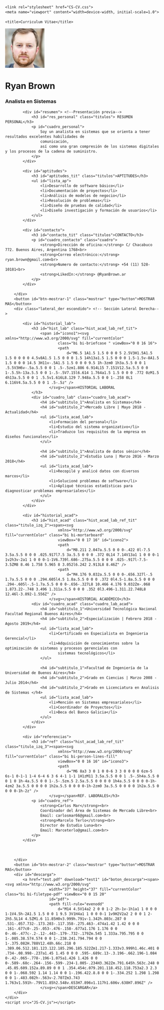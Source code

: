 <!DOCTYPE html>
<html lang="es">

<head>
    <meta charset="UTF-8">
    <meta http-equiv="X-UA-Compatible" content="IE=edge">
    <link href="https://cdn.jsdelivr.net/npm/bootstrap@5.3.0-alpha1/dist/css/bootstrap.min.css" rel="stylesheet"
        integrity="sha384-GLhlTQ8iRABdZLl6O3oVMWSktQOp6b7In1Zl3/Jr59b6EGGoI1aFkw7cmDA6j6gD" crossorigin="anonymous">
    <link rel="preconnect" href="https://fonts.googleapis.com">
    <link rel="preconnect" href="https://fonts.gstatic.com" crossorigin>
    <link href="https://fonts.googleapis.com/css2?family=Montserrat:wght@300&family=Raleway:wght@100&display=swap"
        rel="stylesheet">
    <link rel="stylesheet" href="https://cdn.jsdelivr.net/npm/bootstrap-icons@1.10.3/font/bootstrap-icons.css">

    <link rel="stylesheet" href="CS-CV.css">
    <meta name="viewport" content="width=device-width, initial-scale=1.0">

    <title>Curriculum Vitae</title>
</head>

<body>
    <div class="contenido">
        <i class="bi bi-moon-stars-fill modo" id="btn-modo"></i>
        <div class="lateral_izq escondido"> <!-- Sección lateral izquierda-->
            <div id="perfil"> <!-- Imagen, nombre y puesto-->
                <img src="Imagenes/RB.jpg" alt="Ryan Brown" id="img_perfil">
                <h1 id="nombre" class="titulos"> Ryan Brown </h1>
                <h3 id="puesto_trabajo" class="titulos">Analista en Sistemas</h3>
            </div>

            <div id="resumen"> <!--Presentación previa-->
                <h3 id="res_personal" class="titulos"> RESUMEN PERSONAL</h3>
                <p id="cuadro_personal">
                    Soy un analista en sistemas que se orienta a tener resultados excelentes habilidades de
                    comunicación,
                    así como una gran compresión de los sistemas digitales y los procesos de la cadena de suministro.
                </p>
            </div>

            <div id="aptitudes">
                <h3 id="aptitudes_tit" class="titulos">APTITUDES</h3>
                <ul id="lista_ap">
                    <li>Desarrollo de software básico</li>
                    <li>Documentación de proyectos</li>
                    <li>Análisis de modelos de negocio</li>
                    <li>Resolución de problemas</li>
                    <li>Diseño de pruebas de calidad</li>
                    <li>Diseño investigación y formación de usuarios</li>
                </ul>
            </div>

            <div id="contacto">
                <h3 id="contacto_tit" class="titulos">CONTACTO</h3>
                <p id="cuadro_contacto" class="cuadro">
                    <strong>Dirección de oficina:</strong> C/ Chacabuco 772. Buenos Aires, Argentina 1768<br>
                    <strong>Correo electrónico:</strong> ryan.brown@gmail.com<br>
                    <strong>Numero de contacto:</strong> +54 (11) 528-10181<br>
                    <strong>LikedIn:</strong> @RyanBrown.ar
                </p>
            </div>

        </div>
        <button id="btn-mostrar-1" class="mostrar" type="button">MOSTRAR MAS</button>
        <div class="lateral_der escondido"> <!-- Sección Lateral Derecha-->

            <div id="historial_lab">
                <h3 id="hist_lab" class="hist_acad_lab_ref_tit">
                    <span id="icono1"><svg xmlns="http://www.w3.org/2000/svg" fill="currentColor"
                            class="bi bi-briefcase " viewBox="0 0 16 16">
                            <path
                                d="M6.5 1A1.5 1.5 0 0 0 5 2.5V3H1.5A1.5 1.5 0 0 0 0 4.5v8A1.5 1.5 0 0 0 1.5 14h13a1.5 1.5 0 0 0 1.5-1.5v-8A1.5 1.5 0 0 0 14.5 3H11v-.5A1.5 1.5 0 0 0 9.5 1h-3zm0 1h3a.5.5 0 0 1 .5.5V3H6v-.5a.5.5 0 0 1 .5-.5zm1.886 6.914L15 7.151V12.5a.5.5 0 0 1-.5.5h-13a.5.5 0 0 1-.5-.5V7.15l6.614 1.764a1.5 1.5 0 0 0 .772 0zM1.5 4h13a.5.5 0 0 1 .5.5v1.616L8.129 7.948a.5.5 0 0 1-.258 0L1 6.116V4.5a.5.5 0 0 1 .5-.5z" />
                        </svg></span>HISTORIAL LABORAL
                </h3>
                <div id="cuadro_lab" class="cuadro_lab_acad">
                    <h4 id="subtitulo_1">Analista en Sistemas</h4>
                    <h4 id="subtitulo_2">Mercado Libre | Mayo 2018 - Actualidad</h4>
                    <ul id="lista_acad_lab">
                        <li>Formación del personal</li>
                        <li>Estudio del sistema organizativo</li>
                        <li>Traduzco los requisitos de la empresa en diseños funcionales</li>
                    </ul>

                    <h4 id="subtitulo_1">Analista de datos sénior</h4>
                    <h4 id="subtitulo_2">Estudio Luna | Marzo 2016 - Marzo 2018</h4>
                    <ul id="lista_acad_lab">
                        <li>Recopilé y analicé datos con diversos marcos</li>
                        <li>Solucioné problemas de software</li>
                        <li>Apliqué técnicas estadísticas para diagnosticar problemas empresariales</li>
                    </ul>
                </div>
            </div>

            <div id="historial_acad">
                <h3 id="hist_acad" class="hist_acad_lab_ref_tit" class="titulo_izq_2"><span><svg
                            xmlns="http://www.w3.org/2000/svg" fill="currentColor" class="bi bi-mortarboard"
                            viewBox="0 0 17 16" id="icono2">
                            <path
                                d="M8.211 2.047a.5.5 0 0 0-.422 0l-7.5 3.5a.5.5 0 0 0 .025.917l7.5 3a.5.5 0 0 0 .372 0L14 7.14V13a1 1 0 0 0-1 1v2h3v-2a1 1 0 0 0-1-1V6.739l.686-.275a.5.5 0 0 0 .025-.917l-7.5-3.5ZM8 8.46 1.758 5.965 8 3.052l6.242 2.913L8 8.46Z" />
                            <path
                                d="M4.176 9.032a.5.5 0 0 0-.656.327l-.5 1.7a.5.5 0 0 0 .294.605l4.5 1.8a.5.5 0 0 0 .372 0l4.5-1.8a.5.5 0 0 0 .294-.605l-.5-1.7a.5.5 0 0 0-.656-.327L8 10.466 4.176 9.032Zm-.068 1.873.22-.748 3.496 1.311a.5.5 0 0 0 .352 0l3.496-1.311.22.748L8 12.46l-3.892-1.556Z" />
                        </svg></span>HISTORIAL ACADÉMICO</h3>
                <div id="cuadro_acad" class="cuadro_lab_acad">
                    <h4 id="subtitulo_1">Universidad Tecnológica Nacional Facultad Regional Buenos Aires</h4>
                    <h4 id="subtitulo_2">Especialización | Febrero 2018 - Agosto 2019</h4>
                    <ul id="lista_acad_lab">
                        <li>Certificado en Especialista en Ingenieria Gerencial</li>
                        <li>Adquisición de conocimientos sobre la optimización de sistemas y procesos gerenciales con
                            sistemas tecnológicos</li>
                    </ul>

                    <h4 id="subtitulo_1">Facultad de Ingeniería de la Universidad de Buenos Aires</h4>
                    <h4 id="subtitulo_2">Grado en Ciencias | Marzo 2008 - Julio 2014</h4>
                    <h4 id="subtitulo_2">Grado en Licenciatura en Analisis de Sistemas </h4>
                    <ul id="lista_acad_lab">
                        <li>Mención en Sistemas empresariales</li>
                        <li>Coordinador de Proyectos</li>
                        <li>Beca del Banco Galicia</li>
                    </ul>
                </div>
            </div>

            <div id="referencias">
                <h3 id="ref" class="hist_acad_lab_ref_tit" class="titulo_izq_3"><span><svg
                            xmlns="http://www.w3.org/2000/svg" fill="currentColor" class="bi bi-person-lines-fill"
                            viewBox="0 0 16 16" id="icono3">
                            <path
                                d="M6 8a3 3 0 1 0 0-6 3 3 0 0 0 0 6zm-5 6s-1 0-1-1 1-4 6-4 6 3 6 4-1 1-1 1H1zM11 3.5a.5.5 0 0 1 .5-.5h4a.5.5 0 0 1 0 1h-4a.5.5 0 0 1-.5-.5zm.5 2.5a.5.5 0 0 0 0 1h4a.5.5 0 0 0 0-1h-4zm2 3a.5.5 0 0 0 0 1h2a.5.5 0 0 0 0-1h-2zm0 3a.5.5 0 0 0 0 1h2a.5.5 0 0 0 0-1h-2z" />
                        </svg></span>REF. LABORALES</h3>
                <p id="cuadro_ref">
                    <strong>Carlos Mar</strong><br>
                    Coordinador del Área de Sistemas de Mercado Libre<br>
                    Email: carlosmar66@gmail.com<br>
                    <strong>Marcelo Terlo</strong><br>
                    Director de Estudio Luna<br>
                    Email: Marceterlo@gmail.com<br>
                </p>
            </div>



        </div>
        <button id="btn-mostrar-2" class="mostrar" type="button">MOSTRAR MAS</button>
        <div id="descarga">
            <a href="test.pdf" download="test1" id="boton_descarga"><span><svg xmlns="http://www.w3.org/2000/svg"
                        width="37" height="37" fill="currentColor" class="bi bi-filetype-pdf" viewBox="0 0 15 20"
                        id="pdf">
                        <path fill-rule="evenodd"
                            d="M14 4.5V14a2 2 0 0 1-2 2h-1v-1h1a1 1 0 0 0 1-1V4.5h-2A1.5 1.5 0 0 1 9.5 3V1H4a1 1 0 0 0-1 1v9H2V2a2 2 0 0 1 2-2h5.5L14 4.5ZM1.6 11.85H0v3.999h.791v-1.342h.803c.287 0 .531-.057.732-.173.203-.117.358-.275.463-.474a1.42 1.42 0 0 0 .161-.677c0-.25-.053-.476-.158-.677a1.176 1.176 0 0 0-.46-.477c-.2-.12-.443-.179-.732-.179Zm.545 1.333a.795.795 0 0 1-.085.38.574.574 0 0 1-.238.241.794.794 0 0 1-.375.082H.788V12.48h.66c.218 0 .389.06.512.181.123.122.185.296.185.522Zm1.217-1.333v3.999h1.46c.401 0 .734-.08.998-.237a1.45 1.45 0 0 0 .595-.689c.13-.3.196-.662.196-1.084 0-.42-.065-.778-.196-1.075a1.426 1.426 0 0 0-.589-.68c-.264-.156-.599-.234-1.005-.234H3.362Zm.791.645h.563c.248 0 .45.05.609.152a.89.89 0 0 1 .354.454c.079.201.118.452.118.753a2.3 2.3 0 0 1-.068.592 1.14 1.14 0 0 1-.196.422.8.8 0 0 1-.334.252 1.298 1.298 0 0 1-.483.082h-.563v-2.707Zm3.743 1.763v1.591h-.79V11.85h2.548v.653H7.896v1.117h1.606v.638H7.896Z" />
                    </svg></span>DESCARGAR</a>
        </div>
    </div>
    <script src="JS-CV.js"></script>
</body>

</html>
